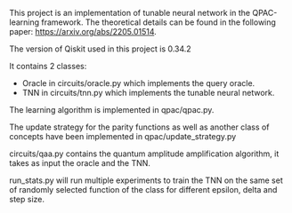 This project is an implementation of tunable neural network in the QPAC-learning framework. The theoretical details can be found in the following paper: https://arxiv.org/abs/2205.01514.

The version of Qiskit used in this project is 0.34.2

It contains 2 classes:
- Oracle in circuits/oracle.py which implements the query oracle.
- TNN in circuits/tnn.py which implements the tunable neural network.

The learning algorithm is implemented in qpac/qpac.py.

The update strategy for the parity functions as well as another class of concepts have been implemented in qpac/update_strategy.py

circuits/qaa.py contains the quantum amplitude amplification algorithm, it takes as input the oracle and the TNN.

run_stats.py will run multiple experiments to train the TNN on the same set of randomly selected function of the class for different epsilon, delta and step size.





